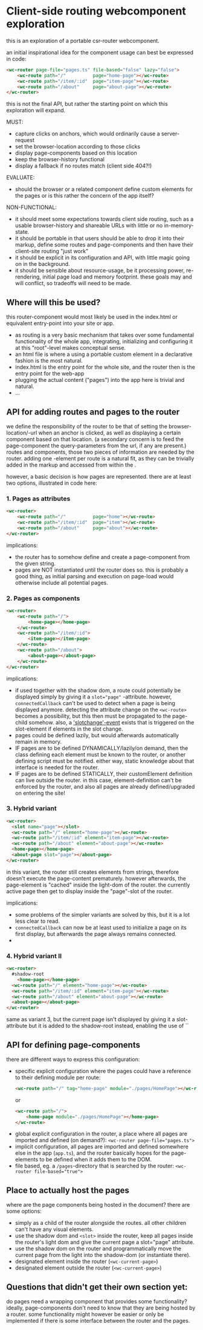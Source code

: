 # Client-side routing webcomponent exploration

this is an exploration of a portable csr-router webcomponent.

an initial inspirational idea for the component usage can best be expressed in code:

```html
<wc-router page-file="pages.ts" file-based="false" lazy="false">
    <wc-route path="/"          page="home-page"></wc-route>
    <wc-route path="/item/:id"  page="item-page"></wc-route>
    <wc-route path="/about"     page="about-page"></wc-route>
</wc-router>
```

this is not the final API, but rather the starting point on which this exploration will expand.

MUST:

- capture clicks on anchors, which would ordinarily cause a server-request
- set the browser-location according to those clicks
- display page-components based on this location
- keep the browser-history functional
- display a fallback if no routes match (client side 404?!)

EVALUATE:

- should the browser or a related component define custom elements for the pages or is this rather the concern of the
  app itself?

NON-FUNCTIONAL:

- it should meet some expectations towards client side routing, such as a usable browser-history and shareable URLs with
  little or no in-memory-state.
- it should be portable in that users should be able to drop it into their markup, define some routes and
  page-components and then have their client-site routing "just work"
- it should be explicit in its configuration and API, with little magic going on in the background.
- it should be sensible about resource-usage, be it processing power, re-rendering, initial page load and memory
  footprint. these goals may and will conflict, so tradeoffs will need to be made.


## Where will this be used?

this router-component would most likely be used in the index.html or equivalent entry-point into your site or app.

- as routing is a very basic mechanism that takes over some fundamental functionality of the whole app,
  integrating, initializing and configuring it at this "root"-level makes conceptual sense.
- an html file is where a using a portable custom element in a declarative fashion is the most natural.
- index.html is the entry point for the whole site, and the router then is the entry point for the web-app
- plugging the actual content ("pages") into the app here is trivial and natural.
- ...

## API for adding routes and pages to the router

we define the responsibility of the router to be that of setting the browser-location/-url when an anchor is clicked, as
well as displaying a certain component based on that location. (a secondary concern is to feed the page-component the
query-parameters from the url, if any are present.)
routes and components, those two pieces of information are needed by the router.
adding one <wc-route>-element per route is a natural fit, as they can be trivially added in the markup and accessed from
within the <wc-router>.

however, a basic decision is how pages are represented. there are at least two options, illustrated in code here:

### 1. Pages as attributes

```html
<wc-router>
    <wc-route path="/"          page="home"></wc-route>
    <wc-route path="/item/:id"  page="item"></wc-route>
    <wc-route path="/about"     page="about"></wc-route>
</wc-router>
```

implications:

- the router has to somehow define and create a page-component from the given string.
- pages are NOT instantiated until the router does so. this is probably a good thing, as initial parsing and execution
  on page-load would otherwise include all potential pages.

### 2. Pages as components

```html
<wc-router>
    <wc-route path="/">
        <home-page></home-page>
    </wc-route>
    <wc-route path="/item/:id">
        <item-page></item-page>
    </wc-route>
    <wc-route path="/about">
        <about-page></about-page>
    </wc-route>
</wc-router>
```

implications:

- if used together with the shadow dom, a route could potentially be displayed simply by giving it a `slot="page"`
  -attribute. however, `connectedCallback` can't be used to detect when a page is being displayed anymore. detecting the attribute change on the `<wc-route>` becomes a possibility, but this then must be propagated to the page-child
  somehow. also, a ['slotchange'-event](https://developer.mozilla.org/en-US/docs/Web/API/HTMLSlotElement/slotchange_event) exists that is triggered on the slot-element if elements in the slot change.
- pages could be defined lazily, but would afterwards automatically remain in memory.
- IF pages are to be defined DYNAMICALLY/lazily/on demand, then the class defining each element must be known to the router, or another defining script must be notified. either way, static knowledge about that interface is needed for the router.
- IF pages are to be defined STATICALLY, their customElement definition can live outside the router. in this case,
  element-definition can't be enforced by the router, and also all pages are already defined/upgraded on entering the
  site!

### 3. Hybrid variant

```html
<wc-router>
  <slot name="page"></slot>
  <wc-route path="/" element="home-page"></wc-route>
  <wc-route path="/item/:id" element="item-page"></wc-route>
  <wc-route path="/about" element="about-page"></wc-route>
  <home-page></home-page>
  <about-page slot="page"></about-page>
</wc-router>
```

in this variant, the router still creates elements from strings, therefore doesn't execute the page-content prematurely. however afterwards, the page-element is "cached" inside the light-dom of the router. the currently active page then get to display inside the "page"-slot of the router.

implications:
- some problems of the simpler variants are solved by this, but it is a lot less clear to read.
- `connectedCallback` can now be at least used to initialize a page on its first display, but afterwards the page always remains connected.
- 
### 4. Hybrid variant II

```html
<wc-router>
  #shadow-root
    <home-page></home-page>
  <wc-route path="/" element="home-page"></wc-route>
  <wc-route path="/item/:id" element="item-page"></wc-route>
  <wc-route path="/about" element="about-page"></wc-route>
  <about-page></about-page>
</wc-router>
```

same as variant 3, but the current page isn't displayed by giving it a slot-attribute but it is added to the shadow-root instead, enabling the use of ``


## API for defining page-components

there are different ways to express this configuration:

+ specific explicit configuration where the pages could have a reference to their defining module per route:
  ```html
  <wc-route path="/" tag="home-page" module="./pages/HomePage"></wc-route>
  ```
  or
  ```html
  <wc-route path="/">
      <home-page module="./pages/HomePage"></home-page>
  </wc-route>
  ```
+ global explicit configuration in the router, a place where all pages are imported and defined (on
  demand?): `<wc-router page-file="pages.ts">`
+ implicit configuration, all pages are imported and defined somewhere else in the app (`app.ts`), and the router
  basically hopes for the page-elements to be defined when it adds them to the DOM.
+ file based, eg. a `/pages`-directory that is searched by the router: `<wc-router file-based="true">`

## Place to actually host the pages

where are the page components being hosted in the document? there are some options:

- simply as a child of the router alongside the routes. all other children can't have any visual elements.
- use the shadow dom and `<slot>` inside the router, keep all pages inside the router's light dom and give the current
  page a slot="page" attribute.
- use the shadow dom on the router and programmatically move the current page from the light into the shadow-dom (or
  instantiate there).
- designated element inside the router (`<wc-current-page>`)
- designated element outside the router (`<wc-current-page>`)

## Questions that didn't get their own section yet:

do pages need a wrapping component that provides some functionality?
ideally, page-components don't need to know that they are being hosted by a router. some functionality might however be easier or only be implemented if there is some interface between the router and the pages.
